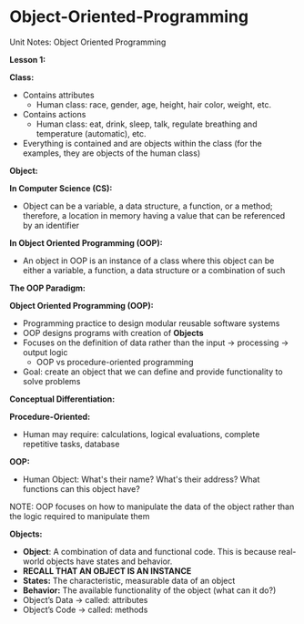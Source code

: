 # Object-Oriented-Programming
Unit Notes: Object Oriented Programming   

**Lesson 1:**        

**Class:**    
- Contains attributes       
  - Human class: race, gender, age, height, hair color, weight, etc.       
- Contains actions        
  - Human class: eat, drink, sleep, talk, regulate breathing and temperature (automatic), etc.       
- Everything is contained and are objects within the class (for the examples, they are objects of the human class)         

**Object:**  

**In Computer Science (CS):**       
- Object can be a variable, a data structure, a function, or a method; therefore, a location in memory having a value that can be referenced by an identifier
        
**In Object Oriented Programming (OOP):**          
- An object in OOP is an instance of a class where this object can be either a variable, a function, a data structure or a combination of such       

**The OOP Paradigm:**          

**Object Oriented Programming (OOP):**           

- Programming practice to design modular reusable software systems        
- OOP designs programs with creation of **Objects**        
- Focuses on the definition of data rather than the input → processing → output logic            
  - OOP vs procedure-oriented programming
- Goal: create an object that we can define and provide functionality to solve problems           

**Conceptual Differentiation:**           

**Procedure-Oriented:**              
- Human may require: calculations, logical evaluations, complete repetitive tasks, database        

**OOP:**           
- Human Object: What's their name? What's their address? What functions can this object have?               

NOTE: OOP focuses on how to manipulate the data of the object rather than the logic required to manipulate them             

**Objects:**             
- **Object**: A combination of data and functional code. This is because real-world objects have states and behavior.              
- **RECALL THAT AN OBJECT IS AN INSTANCE**
- **States:** The characteristic, measurable data of an object
- **Behavior:** The available functionality of the object (what can it do?)
- Object’s Data → called: attributes
- Object’s Code → called: methods


